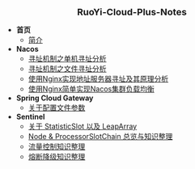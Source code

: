 <!-- _sidebar.md -->

<html>
<div style="text-align: center; font-weight: bold; font-size: large">RuoYi-Cloud-Plus-Notes</div>
</html>

- **首页**
  - [简介](/ruoyi-cloud-plus/home.md)
- **Nacos**
  - [寻址机制之单机寻址分析](/ruoyi-cloud-plus/nacos/01_StandaloneMemberLookup.md)
  - [寻址机制之文件寻址分析](/ruoyi-cloud-plus/nacos/02_FileConfigMemberLookup.md)
  - [使用Nginx实现地址服务器寻址及其原理分析](/ruoyi-cloud-plus/nacos/03_AddressServerMemberLookup.md)
  - [使用Nginx简单实现Nacos集群负载均衡](/ruoyi-cloud-plus/nacos/04_nacos_load_balance.md)
- **Spring Cloud Gateway**
  - [关于配置文件参数](/ruoyi-cloud-plus/spring-cloud-gateway/01_properties.md)
- **Sentinel**
  - [关于 StatisticSlot 以及 LeapArray](/ruoyi-cloud-plus/sentinel/01_StatisticSlot&LeapArray.md)
  - [Node & ProcessorSlotChain 总览与知识整理](/ruoyi-cloud-plus/sentinel/02_Node&ProcessorSlotChain.md)
  - [流量控制知识整理](/ruoyi-cloud-plus/sentinel/03_FlowControl.md)
  - [熔断降级知识整理](/ruoyi-cloud-plus/sentinel/04_Degrade&CircuitBreaker.md)
